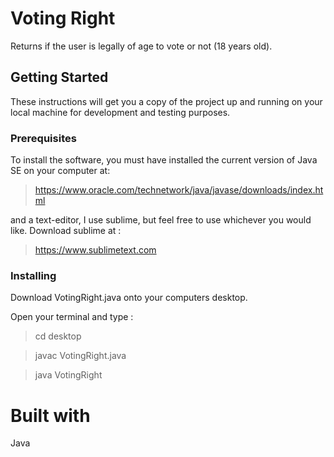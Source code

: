 # **Voting Right**

Returns if the user is legally of age to vote or not (18 years old).

## **Getting Started**

These instructions will get you a copy of the project up and running on your local machine for development and testing purposes.

### **Prerequisites**

To install the software, you must have installed the current version of Java SE on your computer at:

>https://www.oracle.com/technetwork/java/javase/downloads/index.html

and a text-editor, I use sublime, but feel free to use whichever you would like. Download sublime at :

>https://www.sublimetext.com

### **Installing**

Download VotingRight.java onto your computers desktop.

Open your terminal and type :

>cd desktop

>javac VotingRight.java

>java VotingRight

# **Built with**

Java
